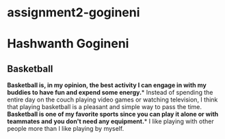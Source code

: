 # assignment2-gogineni
# Hashwanth Gogineni
## Basketball
**Basketball is, in my opinion, the best activity I can engage in with my buddies to have fun and expend some energy.*** Instead of spending the entire day on the couch playing video games or watching television, I think that playing basketball is a pleasant and simple way to pass the time. **Basketball is one of my favorite sports since you can play it alone or with teammates and you don't need any equipment.*** I like playing with other people more than I like playing by myself.